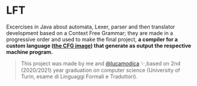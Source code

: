 # LFT

Excercises in Java about automata, Lexer, parser and then translator development based on a Context Free Grammar; they are made in a progressive order and used to make the final project, **a compiler for a custom language ([the CFG image](https://github.com/lucamodica/LFT/blob/main/Context_Free_Grammar.jpg)) that generate as output the respective machine program.**

> This project was made by me and [@lucamodica](https://github.com/lucamodica) ✨,based on 2nd (2020/2021) year graduation on computer science (University of Turin, esame di Linguaggi Formali e Traduttori).
